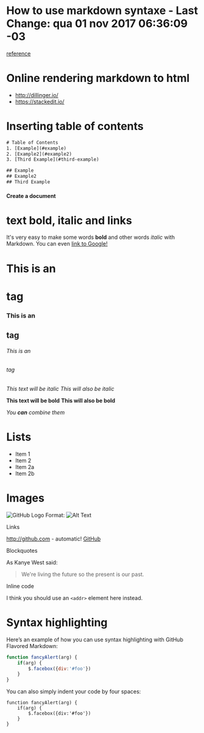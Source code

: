 # How to use markdown syntaxe - Last Change: qua 01 nov 2017 06:36:09 -03
[reference](https://daringfireball.net/projects/markdown/syntax)

# Online rendering markdown to html
* http://dillinger.io/
* https://stackedit.io/

# Inserting table of contents

```txt
# Table of Contents
1. [Example](#example)
2. [Example2](#example2)
3. [Third Example](#third-example)

## Example
## Example2
## Third Example
```

#### <i class="icon-file"></i> Create a document

# text bold, italic and links

It's very easy to make some words **bold** and other words *italic* with
Markdown. You can even [link to Google!](http://google.com)

# This is an <h1> tag
### This is an <h2> tag
###### This is an <h6> tag

*This text will be italic*
_This will also be italic_

**This text will be bold**
__This will also be bold__

_You **can** combine them_

# Lists

* Item 1
* Item 2
* Item 2a
* Item 2b

# Images

![GitHub Logo](/images/logo.png)
Format: ![Alt Text](url)

Links

http://github.com - automatic!
[GitHub](http://github.com)

Blockquotes

As Kanye West said:

> We're living the future so
> the present is our past.

Inline code

I think you should use an
`<addr>` element here instead.

# Syntax highlighting

Here’s an example of how you can use syntax highlighting with GitHub Flavored Markdown:

```javascript
function fancyAlert(arg) {
    if(arg) {
        $.facebox({div:'#foo'})
    }
}
```

You can also simply indent your code by four spaces:

    function fancyAlert(arg) {
        if(arg) {
            $.facebox({div:'#foo'})
        }
    }


